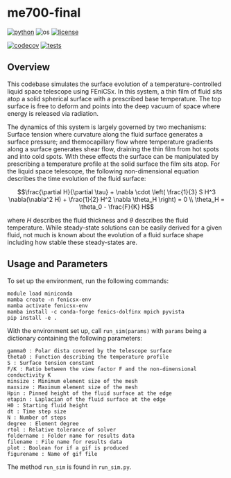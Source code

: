 # me700-final
[![python](https://img.shields.io/badge/python-3.13.3-blue.svg)](https://www.python.org/)
![os](https://img.shields.io/badge/os-ubuntu-blue.svg)
[![license](https://img.shields.io/badge/license-MIT-green.svg)](https://github.com/sandialabs/sibl#license)

[![codecov](https://codecov.io/gh/rtengle/me700-final/graph/badge.svg?token=2Q1GLARIMP)](https://codecov.io/gh/rtengle/me700-final)
[![tests](https://github.com/rtengle/me700-final/actions/workflows/tests.yml/badge.svg)](https://github.com/rtengle/me700-hw2/actions)

## Overview

This codebase simulates the surface evolution of a temperature-controlled liquid space telescope using FEniCSx. In this system, a thin film of fluid sits atop a solid spherical surface with a prescribed base temperature. The top surface is free to deform and points into the deep vacuum of space where energy is released via radiation. 

The dynamics of this system is largely governed by two mechanisms: Surface tension where curvature along the fluid surface generates a surface pressure; and themocapillary flow where temperature gradients along a surface generates shear flow, draining the thin film from hot spots and into cold spots. With these effects the surface can be manipulated by prescribing a temperature profile at the solid surface the film sits atop. For the liquid space telescope, the following non-dimensional equation describes the time evolution of the fluid surface:

```math
\frac{\partial H}{\partial \tau} + \nabla \cdot \left( \frac{1}{3} S H^3 \nabla(\nabla^2 H) + \frac{1}{2} H^2 \nabla \theta_H \right) = 0 \\

\theta_H = \theta_0 - \frac{F}{K} H
```

where $H$ describes the fluid thickness and $\theta$ describes the fluid temperature. While steady-state solutions can be easily derived for a given fluid, not much is known about the evolution of a fluid surface shape including how stable these steady-states are. 

## Usage and Parameters

To set up the environment, run the following commands:

```
module load miniconda
mamba create -n fenicsx-env
mamba activate fenicsx-env
mamba install -c conda-forge fenics-dolfinx mpich pyvista
pip install -e .
```

With the environment set up, call ```run_sim(params)``` with ```params``` being a dictionary containing the following parameters:

```
gamma0 : Polar dista covered by the telescope surface
theta0 : Function describing the temperature profile
S : Surface tension constant
F/K : Ratio between the view factor F and the non-dimensional conductivity K
minsize : Minimum element size of the mesh
maxsize : Maximum element size of the mesh
Hpin : Pinned height of the fluid surface at the edge
etapin : Laplacian of the fluid surface at the edge
H0 : Starting fluid height
dt : Time step size
N : Number of steps
degree : Element degree
rtol : Relative tolerance of solver
foldername : Folder name for results data
filename : File name for results data
plot : Boolean for if a gif is produced
figurename : Name of gif file
```

The method ```run_sim``` is found in ```run_sim.py```. 